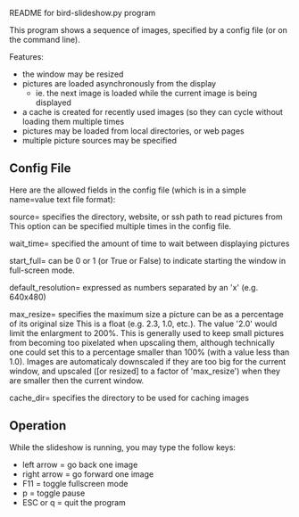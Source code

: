 README for bird-slideshow.py program

This program shows a sequence of images, specified by a config file
(or on the command line).

Features:
 - the window may be resized
 - pictures are loaded asynchronously from the display
   - ie. the next image is loaded while the current image is being displayed
 - a cache is created for recently used images (so they can cycle without
   loading them multiple times
 - pictures may be loaded from local directories, or web pages
 - multiple picture sources may be specified

Config File
-----------
Here are the allowed fields in the config file (which is in a simple name=value
text file format):

source= specifies the directory, website, or ssh path to read pictures from
  This option can be specified multiple times in the config file.

wait_time= specified the amount of time to wait between displaying pictures

start_full= can be 0 or 1 (or True or False) to indicate starting the window
  in full-screen mode.

default_resolution= expressed as numbers separated by an 'x' (e.g. 640x480)

max_resize= specifies the maximum size a picture can be as a percentage of its
  original size
  This is a float (e.g. 2.3, 1.0, etc.).  The value '2.0' would limit the
  enlargment to 200%.  This is generally used to keep small pictures from
  becoming too pixelated when upscaling them, although technically one could
  set this to a percentage smaller than 100% (with a value less than 1.0).
  Images are automaticaly downscaled if they are too big for the current
  window, and upscaled ([or resized] to a factor of 'max_resize') when they
  are smaller then the current window.

cache_dir= specifies the directory to be used for caching images

Operation
---------
While the slideshow is running, you may type the follow keys:
 - left arrow = go back one image
 - right arrow = go forward one image
 - F11 = toggle fullscreen mode
 - p = toggle pause
 - ESC or q = quit the program

